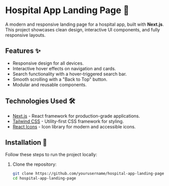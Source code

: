 # Hospital App Landing Page 🏥

A modern and responsive landing page for a hospital app, built with **Next.js**. This project showcases clean design, interactive UI components, and fully responsive layouts.

## Features ✨
- Responsive design for all devices.
- Interactive hover effects on navigation and cards.
- Search functionality with a hover-triggered search bar.
- Smooth scrolling with a "Back to Top" button.
- Modular and reusable components.

## Technologies Used 🛠️
- [Next.js](https://nextjs.org/) - React framework for production-grade applications.
- [Tailwind CSS](https://tailwindcss.com/) - Utility-first CSS framework for styling.
- [React Icons](https://react-icons.github.io/react-icons/) - Icon library for modern and accessible icons.

## Installation 🚀

Follow these steps to run the project locally:

1. Clone the repository:
   ```bash
   git clone https://github.com/yourusername/hospital-app-landing-page.git
   cd hospital-app-landing-page
